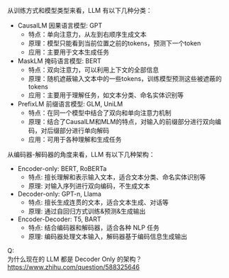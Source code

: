 从训练方式和模型类型来看，LLM 有以下几种分类：

- CausalLM 因果语言模型: GPT
  - 特点：单向注意力，从左到右顺序生成文本
  - 原理：模型只能看到当前位置之前的tokens，预测下一个token
  - 应用：主要用于文本生成任务
- MaskLM 掩码语言模型: BERT
  - 特点：双向注意力，可以利用上下文的全部信息
  - 原理：随机遮蔽输入文本中的一些tokens，训练模型预测这些被遮蔽的tokens
  - 应用：主要用于理解任务，如文本分类、命名实体识别等
- PrefixLM 前缀语言模型: GLM, UniLM
  - 特点：在同一个模型中结合了双向和单向注意力机制
  - 原理：结合了CausalLM和MLM的特点，对输入的前缀部分进行双向编码，对后缀部分进行单向解码
  - 应用：可用于各种理解和生成任务

从编码器-解码器的角度来看，LLM 有以下几种架构：

- Encoder-only: BERT, RoBERTa
  - 特点: 擅长理解和表示输入文本，适合文本分类、命名实体识别等
  - 原理: 对输入序列进行双向编码，不生成文本
- Decoder-only: GPT-n, Llama
  - 特点: 擅长生成连贯的文本，适合文本生成、对话等
  - 原理: 通过自回归方式训练&预测&生成输出
- Encoder-Decoder: T5, BART
  - 特点: 结合编码器和解码器，适合各种 NLP 任务
  - 原理: 编码器处理文本输入，解码器基于编码信息生成输出

Q:  
为什么现在的 LLM 都是 Decoder Only 的架构？
https://www.zhihu.com/question/588325646
